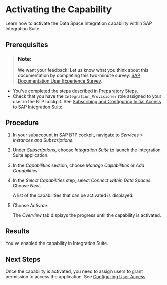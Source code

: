 <!-- loiob49ad3535bf6406298c287bd22410149 -->

# Activating the Capability

Learn how to activate the Data Space Integration capability within SAP Integration Suite.



<a name="loiob49ad3535bf6406298c287bd22410149__prereq_sh1_cb2_2yb"/>

## Prerequisites

> ### Note:  
> We want your feedback! Let us know what you think about this documentation by completing this two-minute survey: [SAP Documentation User Experience Survey](https://sapinsights.eu.qualtrics.com/jfe/form/SV_bJ9iYJuEJNrZNUq).

-   You've completed the steps described in [Preparatory Steps](preparatory-steps-95366b2.md).
-   Check that you have the `Integration_Provisioner` role assigned to your user in the BTP cockpit. See [Subscribing and Configuring Initial Access to SAP Integration Suite](https://help.sap.com/docs/integration-suite/sap-integration-suite/subscribing-to-integration-suite).



## Procedure

1.  In your subaccount in SAP BTP cockpit, navigate to *Services* \> *Instances and Subscriptions*.

2.  Under *Subscriptions*, choose *Integration Suite* to launch the Integration Suite application.

3.  In the *Capabilities* section, choose *Manage Capabilities* or *Add Capabilities*.

4.  In the *Select Capabilities* step, select *Connect within Data Spaces*. Choose *Next*.

    A list of the capabilities that can be activated is displayed.

5.  Choose *Activate*.

    The *Overview* tab displays the progress until the capability is activated.




<a name="loiob49ad3535bf6406298c287bd22410149__result_p4d_3h2_2yb"/>

## Results

You've enabled the capability in Integration Suite.



<a name="loiob49ad3535bf6406298c287bd22410149__postreq_whq_xd2_2yb"/>

## Next Steps

Once the capability is activated, you need to assign users to grant permission to access the application. See [Configuring User Access](configuring-user-access-6ae0ff7.md).

